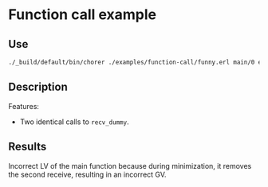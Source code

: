 # Function call example

## Use

```bash
./_build/default/bin/chorer ./examples/function-call/funny.erl main/0 examples/function-call
```

## Description

Features:

- Two identical calls to `recv_dummy`.

## Results

Incorrect LV of the main function because during minimization, it removes the second receive, resulting in an incorrect GV.
